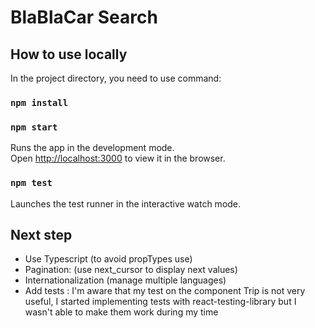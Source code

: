 # BlaBlaCar Search

## How to use locally

In the project directory, you need to use command:

### `npm install`
### `npm start`

Runs the app in the development mode.\
Open [http://localhost:3000](http://localhost:3000) to view it in the browser.

### `npm test`

Launches the test runner in the interactive watch mode.

## Next step

 * Use Typescript (to avoid propTypes use)
 * Pagination: (use next_cursor to display next values)
 * Internationalization (manage multiple languages)
 * Add tests : I'm aware that my test on the component Trip is not very useful, I started implementing tests with react-testing-library but I wasn't able to make them work during my time
